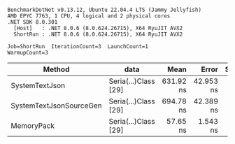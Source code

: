 ```

BenchmarkDotNet v0.13.12, Ubuntu 22.04.4 LTS (Jammy Jellyfish)
AMD EPYC 7763, 1 CPU, 4 logical and 2 physical cores
.NET SDK 8.0.301
  [Host]   : .NET 8.0.6 (8.0.624.26715), X64 RyuJIT AVX2
  ShortRun : .NET 8.0.6 (8.0.624.26715), X64 RyuJIT AVX2

Job=ShortRun  IterationCount=3  LaunchCount=1  
WarmupCount=3  

```
| Method                  | data                 | Mean      | Error     | StdDev   | Min       | Max       | Gen0   | Allocated |
|------------------------ |--------------------- |----------:|----------:|---------:|----------:|----------:|-------:|----------:|
| SystemTextJson          | Seria(...)Class [29] | 631.92 ns | 42.953 ns | 2.354 ns | 630.22 ns | 634.61 ns | 0.0038 |     392 B |
| SystemTextJsonSourceGen | Seria(...)Class [29] | 694.78 ns | 42.389 ns | 2.323 ns | 692.11 ns | 696.25 ns | 0.0048 |     464 B |
| MemoryPack              | Seria(...)Class [29] |  57.65 ns |  1.543 ns | 0.085 ns |  57.55 ns |  57.70 ns | 0.0014 |     120 B |
